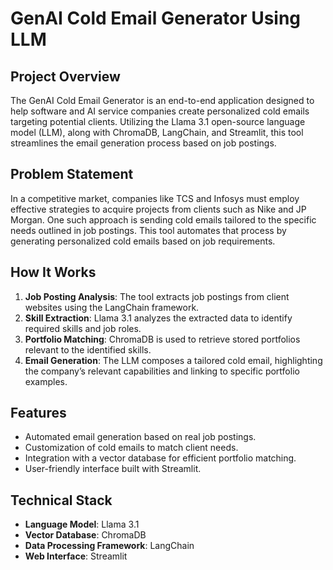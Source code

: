 # GenAI Cold Email Generator Using LLM

## Project Overview
The GenAI Cold Email Generator is an end-to-end application designed to help software and AI service companies create personalized cold emails targeting potential clients. Utilizing the Llama 3.1 open-source language model (LLM), along with ChromaDB, LangChain, and Streamlit, this tool streamlines the email generation process based on job postings.

## Problem Statement
In a competitive market, companies like TCS and Infosys must employ effective strategies to acquire projects from clients such as Nike and JP Morgan. One such approach is sending cold emails tailored to the specific needs outlined in job postings. This tool automates that process by generating personalized cold emails based on job requirements.

## How It Works
1. **Job Posting Analysis**: The tool extracts job postings from client websites using the LangChain framework.
2. **Skill Extraction**: Llama 3.1 analyzes the extracted data to identify required skills and job roles.
3. **Portfolio Matching**: ChromaDB is used to retrieve stored portfolios relevant to the identified skills.
4. **Email Generation**: The LLM composes a tailored cold email, highlighting the company’s relevant capabilities and linking to specific portfolio examples.

## Features
- Automated email generation based on real job postings.
- Customization of cold emails to match client needs.
- Integration with a vector database for efficient portfolio matching.
- User-friendly interface built with Streamlit.

## Technical Stack
- **Language Model**: Llama 3.1
- **Vector Database**: ChromaDB
- **Data Processing Framework**: LangChain
- **Web Interface**: Streamlit
